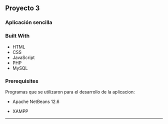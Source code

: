 <!-- ABOUT THE PROJECT -->
## Proyecto 3

### Aplicación sencilla

### Built With

* HTML
* CSS
* JavaScript
* PHP
* MySQL

### Prerequisites

Programas que se utilizaron para el desarrollo de la aplicacion:

* Apache NetBeans 12.6
  
* XAMPP
  
-----

